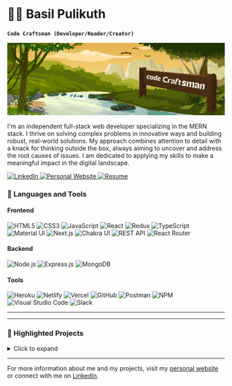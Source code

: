 # 🏄‍♂️ Basil Pulikuth

**`Code Craftsman (Developer/Reader/Creator)`**

[![Basil Pulikuth Social Banner](./images/instant.png)](https://personal-portfolio-nextjs-kappa.vercel.app/)

I'm an independent full-stack web developer specializing in the MERN stack. I thrive on solving complex problems in innovative ways and building robust, real-world solutions. My approach combines attention to detail with a knack for thinking outside the box, always aiming to uncover and address the root causes of issues. I am dedicated to applying my skills to make a meaningful impact in the digital landscape.

<p align="left">
   <a href="https://www.linkedin.com/in/iambasilp" title="Connect with me on LinkedIn">
      <img alt="LinkedIn" src="https://img.shields.io/badge/-LinkedIn-0077B5?style=for-the-badge&logo=linkedin&logoColor=white"/>
   </a> 
   <a href="https://personal-portfolio-nextjs-kappa.vercel.app" title="Visit my personal website">
      <img alt="Personal Website" src="https://img.shields.io/badge/-Personal%20Website-FF5733?style=for-the-badge"/>
   </a> 
   <a href="https://link-to-your-resume.pdf" title="View my resume">
      <img alt="Resume" src="https://img.shields.io/badge/-Resume-14455A?style=for-the-badge"/>
   </a>
</p>

### 🧰 Languages and Tools

#### Frontend
<p align="left">
   <img src="https://img.shields.io/badge/html5-%23E34F26.svg?style=for-the-badge&logo=html5&logoColor=white" alt="HTML5"/>
   <img src="https://img.shields.io/badge/css3-%231572B6.svg?style=for-the-badge&logo=css3&logoColor=white" alt="CSS3"/>
   <img src="https://img.shields.io/badge/javascript-%23323330.svg?style=for-the-badge&logo=javascript&logoColor=%23F7DF1E" alt="JavaScript"/>
   <img src="https://img.shields.io/badge/React-20232A?style=for-the-badge&logo=react&logoColor=61DAFB" alt="React"/>
   <img src="https://img.shields.io/badge/Redux-593D88?style=for-the-badge&logo=redux&logoColor=white" alt="Redux"/>
   <img src="https://img.shields.io/badge/typescript-%23007ACC.svg?style=for-the-badge&logo=typescript&logoColor=white" alt="TypeScript"/>
   <img src="https://img.shields.io/badge/Material%20UI-007FFF?style=for-the-badge&logo=mui&logoColor=white" alt="Material UI"/>
   <img src="https://img.shields.io/badge/Next-black?style=for-the-badge&logo=next.js&logoColor=white" alt="Next.js"/>
   <img src="https://img.shields.io/badge/chakra ui-%234ED1C5.svg?style=for-the-badge&logo=chakraui&logoColor=white" alt="Chakra UI"/>
   <img src="https://img.shields.io/badge/rest api-%23000000.svg?style=for-the-badge&logo=flask&logoColor=white" alt="REST API"/>
   <img src="https://img.shields.io/badge/React_Router-CA4245?style=for-the-badge&logo=react-router&logoColor=white" alt="React Router"/>
</p>

#### Backend
<p align="left">
   <img src="https://img.shields.io/badge/Node.js-339933?style=for-the-badge&logo=nodedotjs&logoColor=white" alt="Node.js"/>
   <img src="https://img.shields.io/badge/Express.js-000000?style=for-the-badge&logo=express&logoColor=white" alt="Express.js"/>
   <img src="https://img.shields.io/badge/MongoDB-4EA94B?style=for-the-badge&logo=mongodb&logoColor=white" alt="MongoDB"/>
</p>

#### Tools
<p align="left">
   <img src="https://img.shields.io/badge/heroku-%23430098.svg?style=for-the-badge&logo=heroku&logoColor=white" alt="Heroku"/>
   <img src="https://img.shields.io/badge/netlify-%23000000.svg?style=for-the-badge&logo=netlify&logoColor=#00C7B7" alt="Netlify"/>
   <img src="https://img.shields.io/badge/vercel-%23000000.svg?style=for-the-badge&logo=vercel&logoColor=white" alt="Vercel"/>
   <img src="https://img.shields.io/badge/GitHub-100000?style=for-the-badge&logo=github&logoColor=white" alt="GitHub"/>
   <img src="https://img.shields.io/badge/Postman-FF6C37?style=for-the-badge&logo=postman&logoColor=white" alt="Postman"/>
   <img src="https://img.shields.io/badge/NPM-%23000000.svg?style=for-the-badge&logo=npm&logoColor=white" alt="NPM"/>
   <img src="https://img.shields.io/badge/Visual%20Studio-5C2D91.svg?style=for-the-badge&logo=visual-studio&logoColor=white" alt="Visual Studio Code"/>
   <img src="https://img.shields.io/badge/Slack-4A154B?style=for-the-badge&logo=slack&logoColor=white" alt="Slack"/>
</p>

---

---

### 🚀 Highlighted Projects

<details>
  <summary>Click to expand</summary>

  For more details about my projects, including key features and technologies used, visit my [Highlighted Projects](./index.html) page.

  [![Highlighted Projects Banner](link-to-your-banner-image)](link-to-your-highlighted-projects-page)

</details>

---



For more information about me and my projects, visit my [personal website](https://personal-portfolio-nextjs-kappa.vercel.app) or connect with me on [LinkedIn](https://www.linkedin.com/in/iambasilp).
